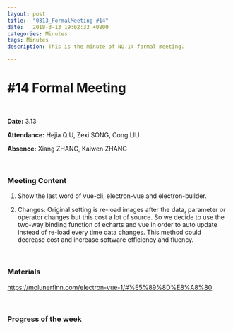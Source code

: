 ```yaml
---
layout: post
title:  "0313_FormalMeeting #14"
date:   2018-3-13 19:02:33 +0800
categories: Minutes
tags: Minutes
description: This is the minute of NO.14 formal meeting.

---
```




# #14 Formal Meeting #

<br>

**Date:** 3.13

**Attendance:** Hejia QIU, Zexi SONG, Cong LIU

**Absence:** Xiang ZHANG, Kaiwen ZHANG




<br>

### Meeting Content ###




1. Show the last word of vue-cli, electron-vue and electron-builder.

2. Changes:
   Original setting is re-load images after the data, parameter or operator changes but this cost a lot of source. So we decide to use the two-way binding function of echarts and vue in order to auto update instead of re-load every time data changes. This method could decrease cost and increase software efficiency and fluency.





<br>

### Materials ###
https://molunerfinn.com/electron-vue-1/#%E5%89%8D%E8%A8%80

<br>

### Progress of the week ###

